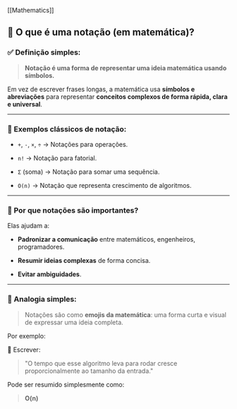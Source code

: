[[Mathematics]]
## 📘 O que é uma **notação** (em matemática)?

### ✅ **Definição simples:**

> **Notação é uma forma de representar uma ideia matemática usando símbolos.**

Em vez de escrever frases longas, a matemática usa **símbolos e abreviações** para representar **conceitos complexos de forma rápida, clara e universal**.

---

### 📌 Exemplos clássicos de notação:

- `+`, `-`, `×`, `÷` → Notações para operações.
    
- `n!` → Notação para fatorial.
    
- `Σ` (soma) → Notação para somar uma sequência.
    
- `O(n)` → Notação que representa crescimento de algoritmos.
    

---

### 🎯 Por que notações são importantes?

Elas ajudam a:

- **Padronizar a comunicação** entre matemáticos, engenheiros, programadores.
    
- **Resumir ideias complexas** de forma concisa.
    
- **Evitar ambiguidades**.
    

---

### 🧠 Analogia simples:

> Notações são como **emojis da matemática**: uma forma curta e visual de expressar uma ideia completa.

Por exemplo:

🔢 Escrever:

> "O tempo que esse algoritmo leva para rodar cresce proporcionalmente ao tamanho da entrada."

Pode ser resumido simplesmente como:

> **O(n)**